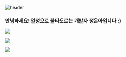 ![header](https://capsule-render.vercel.app/api?type=waving&color=0:FFFFFF,100:674b61&height=200&section=header&text=Euna%20Jung&fontSize=60)

### 안녕하세요! 열정으로 불타오르는 개발자 정은아입니다 :)
<a href="https://hits.seeyoufarm.com"><img src="https://hits.seeyoufarm.com/api/count/incr/badge.svg?url=https%3A%2F%2Fgithub.com%2FeunaJung01&count_bg=%23674B61&title_bg=%23332A2A&icon=&icon_color=%23E7E7E7&title=hits&edge_flat=false"/></a>

<p></p>

<p>
  <a href="https://github.com/eunaJung01">
      <img align="center" src="https://github-readme-stats.vercel.app/api?username=eunaJung01&hide=false&hide_title=false&show_icons=false&include_all_commits=true&theme=nord" />
 </a>
</p>

<p></p>

<p>
  <a href="https://github.com/eunaJung01">
    <img align="center" src="https://github-readme-stats.vercel.app/api/top-langs/?username=eunaJung01&layout=compact&show_icons=true&show_owner=true&hide_title=false&theme=nord&hide=true" />
</p>

